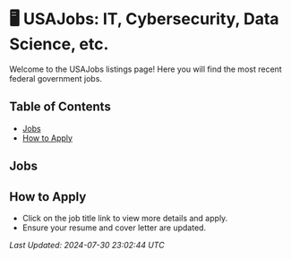 
# 🖥️ USAJobs: IT, Cybersecurity, Data Science, etc.

Welcome to the USAJobs listings page! Here you will find the most recent federal government jobs.

## Table of Contents
- [Jobs](#jobs)
- [How to Apply](#how-to-apply)

## Jobs

## How to Apply
- Click on the job title link to view more details and apply.
- Ensure your resume and cover letter are updated.

*Last Updated: 2024-07-30 23:02:44 UTC*
